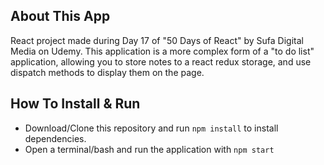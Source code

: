 ## About This App
React project made during Day 17 of "50 Days of React" by Sufa Digital Media on Udemy.
This application is a more complex form of a "to do list" application, allowing you to store notes to a react redux storage, and use dispatch methods to display them on the page.

## How To Install & Run
- Download/Clone this repository and run `npm install` to install dependencies.
- Open a terminal/bash and run the application with `npm start`
